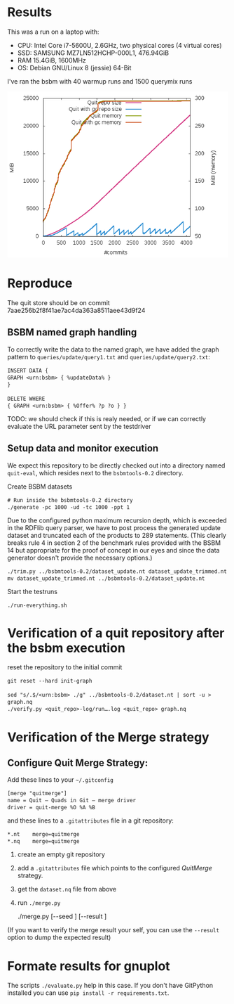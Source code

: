 # Results

This was a run on a laptop with:
* CPU: Intel Core i7-5600U, 2.6GHz, two physical cores (4 virtual cores)
* SSD: SAMSUNG MZ7LN512HCHP-000L1, 476.94GiB
* RAM 15.4GiB, 1600MHz
* OS: Debian GNU/Linux 8 (jessie) 64-Bit

I've ran the bsbm with 40 warmup runs and 1500 querymix runs

[![](figures/mem.png)](figures/mem.pdf)

# Reproduce

The quit store should be on commit 7aae256b2f8f41ae7ac4da363a8511aee43d9f24

## BSBM named graph handling

To correctly write the data to the named graph, we have added the graph pattern to `queries/update/query1.txt` and `queries/update/query2.txt`:

    INSERT DATA {
    GRAPH <urn:bsbm> { %updateData% }
    }

    DELETE WHERE
    { GRAPH <urn:bsbm> { %Offer% ?p ?o } }

TODO: we should check if this is realy needed, or if we can correctly evaluate the URL parameter sent by the testdriver

## Setup data and monitor execution

We expect this repository to be directly checked out into a directory named `quit-eval`, which resides next to the `bsbmtools-0.2` directory.

Create BSBM datasets

    # Run inside the bsbmtools-0.2 directory
    ./generate -pc 1000 -ud -tc 1000 -ppt 1

Due to the configured python maximum recursion depth, which is exceeded in the RDFlib query parser, we have to post process the generated update dataset and truncated each of the products to 289 statements. (This clearly breaks rule 4 in section 2 of the benchmark rules provided with the BSBM 14 but appropriate for the proof of concept in our eyes and since the data generator doesn't provide the necessary options.)

    ./trim.py ../bsbmtools-0.2/dataset_update.nt dataset_update_trimmed.nt
    mv dataset_update_trimmed.nt ../bsbmtools-0.2/dataset_update.nt

Start the testruns

    ./run-everything.sh

# Verification of a quit repository after the bsbm execution

reset the repository to the initial commit

    git reset --hard init-graph

    sed "s/.$/<urn:bsbm> ./g" ../bsbmtools-0.2/dataset.nt | sort -u > graph.nq
    ./verify.py <quit_repo>-log/run….log <quit_repo> graph.nq

# Verification of the Merge strategy

## Configure Quit Merge Strategy:

Add these lines to your `~/.gitconfig`

    [merge "quitmerge"]
    name = Quit – Quads in Git – merge driver
    driver = quit-merge %O %A %B

and these lines to a `.gitattributes` file in a git repository:

    *.nt    merge=quitmerge
    *.nq    merge=quitmerge

1. create an empty git repository
2. add a `.gitattributes` file which points to the configured *QuitMerge* strategy.
3. get the `dataset.nq` file from above
4. run `./merge.py`

    ./merge.py <the git repo> <path to graph.nq> [--seed <any seed>] [--result <the correct merge result>]

(If you want to verify the merge result your self, you can use the `--result` option to dump the expected result)

# Formate results for gnuplot

The scripts `./evaluate.py` help in this case.
If you don't have GitPython installed you can use `pip install -r requirements.txt`.
